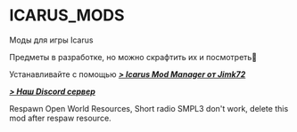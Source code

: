 # ICARUS_MODS
Моды для игры Icarus

Предметы в разработке, но можно скрафтить их и посмотреть🫠

Устанавливайте с помощью ***[> Icarus Mod Manager от Jimk72](https://github.com/Jimk72/Icarus_Software)***

***[> Наш Discord сервер](https://discord.gg/62Kd7nh8VV)***

Respawn Open World Resources, Short radio SMPL3 don't work, delete this mod after respaw resource.
